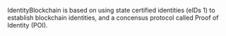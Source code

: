 IdentityBlockchain is based on using state certified identities (eIDs 1) to establish blockchain identities, and a
concensus protocol called Proof of Identity (POI).
